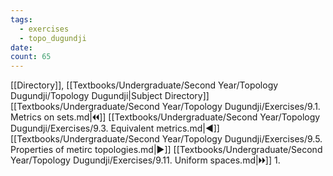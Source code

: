 ```yaml
---
tags:
  - exercises
  - topo_dugundji
date: 
count: 65
---
```

[[Directory]], [[Textbooks/Undergraduate/Second Year/Topology Dugundji/Topology Dugundji|Subject Directory]]
[[Textbooks/Undergraduate/Second Year/Topology Dugundji/Exercises/9.1. Metrics on sets.md|🞀🞀]] [[Textbooks/Undergraduate/Second Year/Topology Dugundji/Exercises/9.3. Equivalent metrics.md|◀]] [[Textbooks/Undergraduate/Second Year/Topology Dugundji/Exercises/9.5. Properties of metirc topologies.md|▶]] [[Textbooks/Undergraduate/Second Year/Topology Dugundji/Exercises/9.11. Uniform spaces.md|🞂🞂]]
1. 